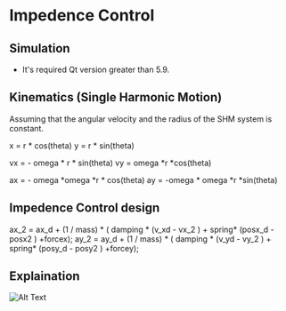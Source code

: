 # Impedence Control



## Simulation
* It's required Qt version greater than 5.9. 



## Kinematics (Single Harmonic Motion)

Assuming that the angular velocity and the radius of the SHM system is constant.


x = r * cos(theta)
y = r * sin(theta) 

vx =  - omega * r * sin(theta) 
vy =  omega *r *cos(theta)

ax = - omega *omega *r * cos(theta)
ay = -omega * omega *r *sin(theta)
 


## Impedence Control design
 
ax_2 = ax_d + (1 / mass) * ( damping * (v_xd - vx_2 ) + spring* (posx_d - posx2 ) +forcex);
ay_2 = ay_d + (1 / mass) * ( damping * (v_yd - vy_2 ) + spring* (posy_d - posy2 ) +forcey);
 


## Explaination


![Alt Text](video.gif)


